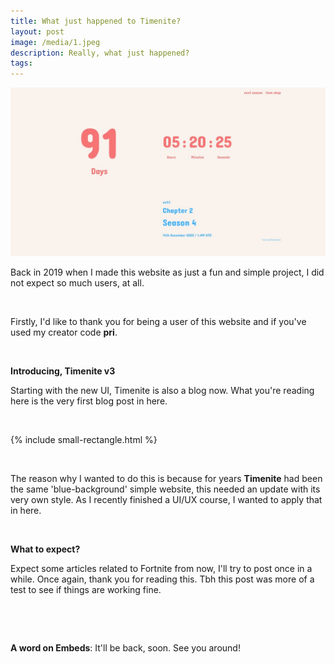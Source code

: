 ```yaml
---
title: What just happened to Timenite?
layout: post
image: /media/1.jpeg
description: Really, what just happened?
tags: 
---
```


![New Timenite](/media/1.jpeg)

Back in 2019 when I made this website as just a fun and simple project,
I did not expect so much users, at all.

&nbsp;

Firstly, I'd like to thank you for being a user of this website and
if you've used my creator code **pri**.

&nbsp;

<strong class="is-size-4">Introducing, Timenite v3</strong>

Starting with the new UI, Timenite is also a blog now. 
What you're reading here is the very first blog post in here.

&nbsp;

{% include small-rectangle.html %}

&nbsp;



The reason why I wanted to do this is because for years **Timenite** had been the same 'blue-background'
simple website, this needed an update with its very own style. As I recently finished a UI/UX course, I wanted to
apply that in here. 

&nbsp;

<strong class="is-size-4">What to expect?</strong>

Expect some articles related to Fortnite from now, I'll try to post once in a while. 
Once again, thank you for reading this. Tbh this post was more of a test to see if things are working fine.

&nbsp;



&nbsp;


**A word on Embeds**: It'll be back, soon. See you around!
